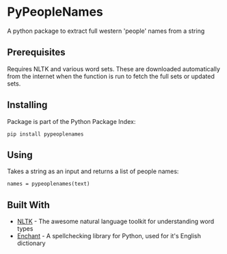 # PyPeopleNames

A python package to extract full western 'people' names from a string
## Prerequisites

Requires NLTK and various word sets. These are downloaded automatically from the internet when the function is run to fetch the full sets or updated sets.
## Installing

Package is part of the Python Package Index:
```
pip install pypeoplenames
```
## Using

Takes a string as an input and returns a list of people names:

```
names = pypeoplenames(text)
```

## Built With

* [NLTK](https://www.nltk.org/) - The awesome natural language toolkit for understanding word types
* [Enchant](https://github.com/rfk/pyenchant) - A spellchecking library for Python, used for it's English dictionary